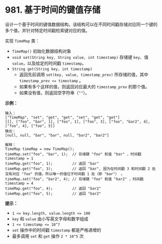 # 981. 基于时间的键值存储

设计一个基于时间的键值数据结构，该结构可以在不同时间戳存储对应同一个键的多个值，并针对特定时间戳检索键对应的值。

实现 `TimeMap` 类：

- `TimeMap()` 初始化数据结构对象
- `void set(String key, String value, int timestamp)` 存储键 `key`、值 `value`，以及给定的时间戳 `timestamp`。
- `String get(String key, int timestamp)`
  - 返回先前调用 `set(key, value, timestamp_prev)` 所存储的值，其中 `timestamp_prev <= timestamp` 。
  - 如果有多个这样的值，则返回对应最大的 `timestamp_prev` 的那个值。
  - 如果没有值，则返回空字符串（`""`）。

**示例：**

```()
输入：
["TimeMap", "set", "get", "get", "set", "get", "get"]
[[], ["foo", "bar", 1], ["foo", 1], ["foo", 3], ["foo", "bar2", 4], ["foo", 4], ["foo", 5]]
输出：
[null, null, "bar", "bar", null, "bar2", "bar2"]

解释：
TimeMap timeMap = new TimeMap();
timeMap.set("foo", "bar", 1);  // 存储键 "foo" 和值 "bar" ，时间戳 timestamp = 1   
timeMap.get("foo", 1);         // 返回 "bar"
timeMap.get("foo", 3);         // 返回 "bar", 因为在时间戳 3 和时间戳 2 处没有对应 "foo" 的值，所以唯一的值位于时间戳 1 处（即 "bar"） 。
timeMap.set("foo", "bar2", 4); // 存储键 "foo" 和值 "bar2" ，时间戳 timestamp = 4  
timeMap.get("foo", 4);         // 返回 "bar2"
timeMap.get("foo", 5);         // 返回 "bar2"
```

**提示：**

- `1 <= key.length, value.length <= 100`
- `key` 和 `value` 由小写英文字母和数字组成
- `1 <= timestamp <= 10^7`
- `set` 操作中的时间戳 `timestamp` 都是严格递增的
- 最多调用 `set` 和 `get` 操作 `2 * 10^5` 次
